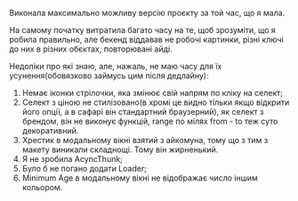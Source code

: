 Виконала максимально можливу версію проєкту за той час, що я мала.

На самому початку витратила багато часу на те, щоб зрозуміти, що я робила
правильно, але бекенд віддавав не робочі картинки, різні ключі до них в різних
обєктах, повторювані айді.

Недоліки про які знаю, але, нажаль, не маю часу для їх усунення(обовязково
займусь цим після дедлайну):

1. Немає іконки стрілочки, яка змінює свій напрям по кліку на селект;
2. Селект з ціною не стилізовано(в хромі це видно тільки якщо відкрити його
   опції, а в сафарі він стандартний браузерний), як селект з брендом, він не
   виконує функцій, range по мілях from - to теж суто декоративний.
3. Хрестик в модальному вікні взятий з айкомуна, тому що з тим з макету виникали
   складнощі. Тому він жирненький.
4. Я не зробила AcyncThunk;
5. Було б не погано додати Loader;
6. Minimum Age в модальному вікні не відображає число іншим кольором.
